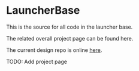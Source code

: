 # LauncherBase
This is the source for all code in the launcher base.

The related overall project page can be found here.

The current design repo is online [here](https://cad.onshape.com/documents/31b609ea7c01403345c2da40/w/66efe11b5ed71e7d199776e8/e/5c5bedaf4e144ec01e841940).

TODO: Add project page
